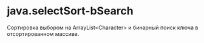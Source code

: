 # java.selectSort-bSearch
Сортировка выбором на ArrayList&lt;Character> и бинарный поиск ключа в отсортированном массиве.
